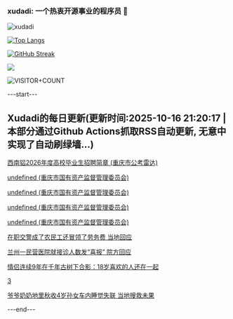 ### xudadi: 一个热衷开源事业的程序员 👋

![xudadi](https://github-readme-stats-git-masterorgs-github-readme-stats-team.vercel.app/api?username=xudadi)

[![Top Langs](https://github-readme-stats.vercel.app/api/top-langs/?username=xudadi)](https://github.com/anuraghazra/github-readme-stats)

[![GitHub Streak](https://streak-stats.demolab.com?user=xudadi&locale=zh_Hans)](https://git.io/streak-stats)

![](https://raw.githubusercontent.com/xudadi/xudadi/main/assets/github-contribution-grid-snake.svg)

![VISITOR+COUNT](https://komarev.com/ghpvc/?username=xudadi&label=VISITOR+COUNT)


---start---

## Xudadi的每日更新(更新时间:2025-10-16 21:20:17 | 本部分通过Github Actions抓取RSS自动更新, 无意中实现了自动刷绿墙...)

[西南铝2026年度高校毕业生招聘简章 (重庆市公考雷达)](https://www.gongkaoleida.com/article/2652188)

[undefined (重庆市国有资产监督管理委员会)](https://dadilab.github.io/feeds/all.xml)

[undefined (重庆市国有资产监督管理委员会)](https://dadilab.github.io/feeds/all.xml)

[undefined (重庆市国有资产监督管理委员会)](https://dadilab.github.io/feeds/all.xml)

[undefined (重庆市国有资产监督管理委员会)](https://dadilab.github.io/feeds/all.xml)

[在职交警成了农民工还冒领了劳务费 当地回应](https://m.163.com/news/article/KC077OII05561G0D.html)

[兰州一民营医院就接诊人数发“喜报” 院方回应](https://m.163.com/news/article/KC077O5605561G0D.html)

[情侣连续9年在千年古树下合影：18岁喜欢的人还在一起](https://m.163.com/news/article/KC0ATKEA0534P59R.html)

[3](https://m.163.com/touch/news/sub/domestic)

[爷爷奶奶地里秋收4岁孙女车内睡觉失联 当地搜救未果](https://m.163.com/news/article/KC09K7KA053469LG.html)

---end---
